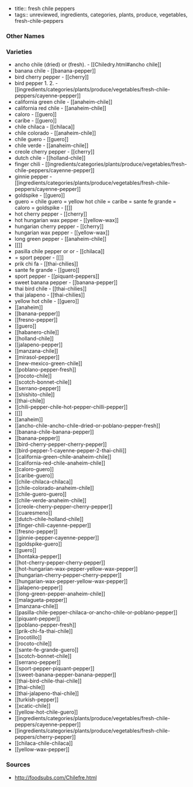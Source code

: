 - title:: fresh chile peppers
- tags:: unreviewed, ingredients, categories, plants, produce, vegetables, fresh-chile-peppers


### Other Names


### Varieties

* ancho chile (dried) or (fresh). - [[Chiledry.html#ancho chile]]
* banana chile - [[banana-pepper]]
* bird cherry pepper - [[cherry]]
* bird pepper 1. 2. - [[ingredients/categories/plants/produce/vegetables/fresh-chile-peppers/cayenne-pepper]]
* california green chile - [[anaheim-chile]]
* california red chile - [[anaheim-chile]]
* caloro - [[guero]]
* caribe - [[guero]]
* chile chilaca - [[chilaca]]
* chile colorado - [[anaheim-chile]]
* chile guero - [[guero]]
* chile verde - [[anaheim-chile]]
* creole cherry pepper - [[cherry]]
* dutch chile - [[holland-chile]]
* finger chili - [[ingredients/categories/plants/produce/vegetables/fresh-chile-peppers/cayenne-pepper]]
* ginnie pepper - [[ingredients/categories/plants/produce/vegetables/fresh-chile-peppers/cayenne-pepper]]
* goldspike - [[guero]]
* guero = chile guero = yellow hot chile = caribe = sante fe grande = caloro = goldspike - [[]]
* hot cherry pepper - [[cherry]]
* hot hungarian wax pepper - [[yellow-wax]]
* hungarian cherry pepper - [[cherry]]
* hungarian wax pepper - [[yellow-wax]]
* long green pepper - [[anaheim-chile]]
* [[]]
* pasilla chile pepper or or - [[chilaca]]
* = sport pepper - [[]]
* prik chi fa - [[thai-chilies]]
* sante fe grande - [[guero]]
* sport pepper - [[piquant-peppers]]
* sweet banana pepper - [[banana-pepper]]
* thai bird chile - [[thai-chilies]]
* thai jalapeno - [[thai-chilies]]
* yellow hot chile - [[guero]]
* [[anaheim]]
* [[banana-pepper]]
* [[fresno-pepper]]
* [[guero]]
* [[habanero-chile]]
* [[holland-chile]]
* [[jalapeno-pepper]]
* [[manzana-chile]]
* [[mirasol-pepper]]
* [[new-mexico-green-chile]]
* [[poblano-pepper-fresh]]
* [[rocoto-chile]]
* [[scotch-bonnet-chile]]
* [[serrano-pepper]]
* [[shishito-chile]]
* [[thai-chile]]
* [[chili-pepper-chile-hot-pepper-chilli-pepper]]
* [[]]
* [[anaheim]]
* [[ancho-chile-ancho-chile-dried-or-poblano-pepper-fresh]]
* [[banana-chile-banana-pepper]]
* [[banana-pepper]]
* [[bird-cherry-pepper-cherry-pepper]]
* [[bird-pepper-1-cayenne-pepper-2-thai-chili]]
* [[california-green-chile-anaheim-chile]]
* [[california-red-chile-anaheim-chile]]
* [[caloro-guero]]
* [[caribe-guero]]
* [[chile-chilaca-chilaca]]
* [[chile-colorado-anaheim-chile]]
* [[chile-guero-guero]]
* [[chile-verde-anaheim-chile]]
* [[creole-cherry-pepper-cherry-pepper]]
* [[cuaresmeno]]
* [[dutch-chile-holland-chile]]
* [[finger-chili-cayenne-pepper]]
* [[fresno-pepper]]
* [[ginnie-pepper-cayenne-pepper]]
* [[goldspike-guero]]
* [[guero]]
* [[hontaka-pepper]]
* [[hot-cherry-pepper-cherry-pepper]]
* [[hot-hungarian-wax-pepper-yellow-wax-pepper]]
* [[hungarian-cherry-pepper-cherry-pepper]]
* [[hungarian-wax-pepper-yellow-wax-pepper]]
* [[jalapeno-pepper]]
* [[long-green-pepper-anaheim-chile]]
* [[malagueta-pepper]]
* [[manzana-chile]]
* [[pasilla-chile-pepper-chilaca-or-ancho-chile-or-poblano-pepper]]
* [[piquant-pepper]]
* [[poblano-pepper-fresh]]
* [[prik-chi-fa-thai-chile]]
* [[rocotillo]]
* [[rocoto-chile]]
* [[sante-fe-grande-guero]]
* [[scotch-bonnet-chile]]
* [[serrano-pepper]]
* [[sport-pepper-piquant-pepper]]
* [[sweet-banana-pepper-banana-pepper]]
* [[thai-bird-chile-thai-chile]]
* [[thai-chile]]
* [[thai-jalapeno-thai-chile]]
* [[turkish-pepper]]
* [[xcatic-chile]]
* [[yellow-hot-chile-guero]]
* [[ingredients/categories/plants/produce/vegetables/fresh-chile-peppers/cayenne-pepper]]
* [[ingredients/categories/plants/produce/vegetables/fresh-chile-peppers/cherry-pepper]]
* [[chilaca-chile-chilaca]]
* [[yellow-wax-pepper]]

### Sources
* http://foodsubs.com/Chilefre.html
